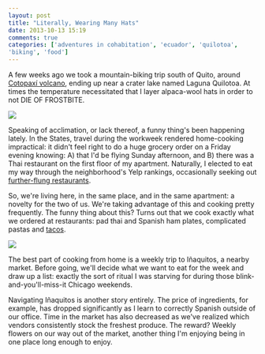 ```yaml
---
layout: post
title: "Literally, Wearing Many Hats"
date: 2013-10-13 15:19
comments: true
categories: ['adventures in cohabitation', 'ecuador', 'quilotoa',
'biking', 'food']
---
```


A few weeks ago we took a mountain-biking trip south of Quito, around
[Cotopaxí volcano](http://instagram.com/p/fGS_gSBEra/), ending up near a crater lake named Laguna Quilotoa. At times the temperature necessitated that I layer alpaca-wool hats in order to
not DIE OF FROSTBITE.

<img src="{{ root_url }}/images/quilotoa_hats.jpg" />

Speaking of acclimation, or lack thereof, a funny thing's been happening
lately. In the States, travel during the workweek rendered
home-cooking impractical: it didn't feel right to do a huge grocery
order on a Friday evening knowing: A) that I'd be flying Sunday afternoon, and B)
there was a Thai restaurant on the first floor of my apartment. Naturally, I elected to eat my way through the neighborhood's Yelp rankings, occasionally seeking out [further-flung restaurants](http://www.chicagoreader.com/chicago/hipster-history-of-gentrification-bohemians-logan-square/Content?oid=11117198).

<!-- more -->

So, we're living here, in the same place, and in the same apartment: a
novelty for the two of us. We're taking advantage of this and
cooking pretty frequently. The funny thing about this? Turns out that we cook
exactly what we ordered at restaurants: pad thai and Spanish ham plates,
complicated pastas and [tacos]({{root_url}}/blog/2013/09/29/by-the-numbers).

<img src="{{ root_url }}/images/lilies_at_home.jpg" />

The best part of cooking from home is a weekly trip to Iñaquitos, a nearby market. Before going, we'll decide what we want to eat for the week and draw up a list: exactly the sort of ritual I was starving for during those blink-and-you'll-miss-it Chicago weekends.

Navigating Iñaquitos is another story entirely. The price of ingredients,
for example, has dropped significantly as I learn to correctly
Spanish outside of our office. Time in the market has also decreased as we've
realized which vendors consistently stock the freshest produce. The
reward? Weekly flowers on our way out of the market, another thing I'm
enjoying being in one place long enough to enjoy.


